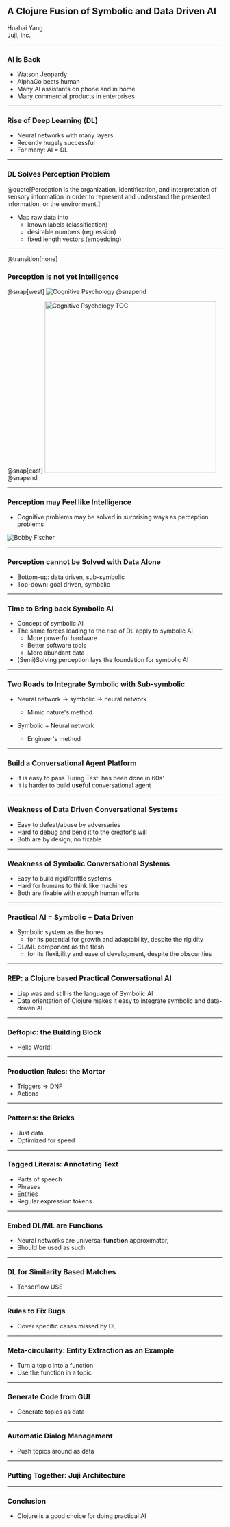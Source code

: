 ## A Clojure Fusion of Symbolic and Data Driven AI

Huahai Yang
<br>
Juji, Inc.

---

### AI is Back

- Watson Jeopardy
- AlphaGo beats human
- Many AI assistants on phone and in home
- Many commercial products in enterprises

---

### Rise of Deep Learning (DL)

- Neural networks with many layers
- Recently hugely successful
- For many: AI = DL

---

### DL Solves Perception Problem

@quote[Perception is the organization, identification, and interpretation of sensory information in order to represent and understand the presented information, or the environment.]

- Map raw data into
  - known labels (classification)
  - desirable numbers (regression)
  - fixed length vectors (embedding)

---
@transition[none]

### Perception is not yet Intelligence

@snap[west]
![Cognitive Psychology](asset/img/cognitive-psychology.jpg)
@snapend

@snap[east]
<img src="asset/img/cognitive-psychology-toc.png" alt="Cognitive Psychology TOC" width="400"/>
@snapend

---

### Perception may Feel like Intelligence

- Cognitive problems may be solved in surprising ways as perception problems

![Bobby Fischer](asset/img/BobbyFischer.jpg)


---

### Perception cannot be Solved with Data Alone

- Bottom-up: data driven, sub-symbolic
- Top-down: goal driven, symbolic

---

### Time to Bring back Symbolic AI

- Concept of symbolic AI
- The same forces leading to the rise of DL apply to symbolic AI
  - More powerful hardware
  - Better software tools
  - More abundant data
- (Semi)Solving perception lays the foundation for symbolic AI

---

### Two Roads to Integrate Symbolic with Sub-symbolic

- Neural network -> symbolic -> neural network
  - Mimic nature's method

- Symbolic + Neural network
  - Engineer's method

---

### Build a Conversational Agent Platform

- It is easy to pass Turing Test: has been done in 60s'
- It is harder to build **useful** conversational agent

---

### Weakness of Data Driven Conversational Systems

- Easy to defeat/abuse by adversaries
- Hard to debug and bend it to the creator's will
- Both are by design, no fixable

---

### Weakness of Symbolic Conversational Systems

- Easy to build rigid/brittle systems
- Hard for humans to think like machines
- Both are fixable with *enough* human efforts

---

### Practical AI = Symbolic + Data Driven

- Symbolic system as the bones
  - for its potential for growth and adaptability, despite the rigidity
- DL/ML component as the flesh
  - for its flexibility and ease of development, despite the obscurities

---

### REP: a Clojure based Practical Conversational AI

- Lisp was and still is the language of Symbolic AI
- Data orientation of Clojure makes it easy to integrate symbolic and data-driven AI

---

### Deftopic: the Building Block

- Hello World!

---

### Production Rules: the Mortar

- Triggers => DNF
- Actions

---

### Patterns: the Bricks

- Just data
- Optimized for speed

---

### Tagged Literals: Annotating Text

- Parts of speech
- Phrases
- Entities
- Regular expression tokens

---

### Embed DL/ML are Functions

- Neural networks are universal **function** approximator,
- Should be used as such

---

### DL for Similarity Based Matches

- Tensorflow USE

---

### Rules to Fix Bugs

- Cover specific cases missed by DL

---
### Meta-circularity: Entity Extraction as an Example

- Turn a topic into a function
- Use the function in a topic

---

###  Generate Code from GUI

- Generate topics as data

---

### Automatic Dialog Management

- Push topics around as data

---

### Putting Together: Juji Architecture

---

### Conclusion

- Clojure is a good choice for doing practical AI
